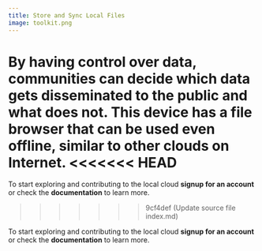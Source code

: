 ```yaml
---
title: Store and Sync Local Files
image: toolkit.png
---
```


By having control over data, communities can decide which data gets disseminated to the public and what does not. This device has a file browser that can be used even offline, similar to other clouds on Internet.
<<<<<<< HEAD
=======

To start exploring and contributing to the local cloud **signup for an account** or check the **documentation** to learn more.

> > > > > > > 9cf4def (Update source file index.md)

To start exploring and contributing to the local cloud **signup for an account** or check the **documentation** to learn more.

<app-button :color="true" localUrl=":8081/login" text="Login or Signup"></app-button>
<app-button target="_self" link="storing-sharing#Documentation" text="Read documentation"></app-button>

